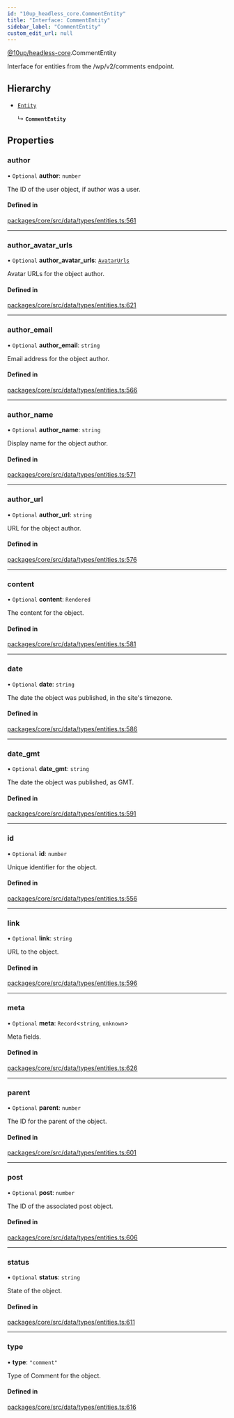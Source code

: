 ```yaml
---
id: "10up_headless_core.CommentEntity"
title: "Interface: CommentEntity"
sidebar_label: "CommentEntity"
custom_edit_url: null
---
```


[@10up/headless-core](../modules/10up_headless_core.md).CommentEntity

Interface for entities from the /wp/v2/comments endpoint.

## Hierarchy

- [`Entity`](10up_headless_core.Entity.md)

  ↳ **`CommentEntity`**

## Properties

### author

• `Optional` **author**: `number`

The ID of the user object, if author was a user.

#### Defined in

[packages/core/src/data/types/entities.ts:561](https://github.com/10up/headless/blob/32c3bf4/packages/core/src/data/types/entities.ts#L561)

___

### author\_avatar\_urls

• `Optional` **author\_avatar\_urls**: [`AvatarUrls`](10up_headless_core.AvatarUrls.md)

Avatar URLs for the object author.

#### Defined in

[packages/core/src/data/types/entities.ts:621](https://github.com/10up/headless/blob/32c3bf4/packages/core/src/data/types/entities.ts#L621)

___

### author\_email

• `Optional` **author\_email**: `string`

Email address for the object author.

#### Defined in

[packages/core/src/data/types/entities.ts:566](https://github.com/10up/headless/blob/32c3bf4/packages/core/src/data/types/entities.ts#L566)

___

### author\_name

• `Optional` **author\_name**: `string`

Display name for the object author.

#### Defined in

[packages/core/src/data/types/entities.ts:571](https://github.com/10up/headless/blob/32c3bf4/packages/core/src/data/types/entities.ts#L571)

___

### author\_url

• `Optional` **author\_url**: `string`

URL for the object author.

#### Defined in

[packages/core/src/data/types/entities.ts:576](https://github.com/10up/headless/blob/32c3bf4/packages/core/src/data/types/entities.ts#L576)

___

### content

• `Optional` **content**: `Rendered`

The content for the object.

#### Defined in

[packages/core/src/data/types/entities.ts:581](https://github.com/10up/headless/blob/32c3bf4/packages/core/src/data/types/entities.ts#L581)

___

### date

• `Optional` **date**: `string`

The date the object was published, in the site's timezone.

#### Defined in

[packages/core/src/data/types/entities.ts:586](https://github.com/10up/headless/blob/32c3bf4/packages/core/src/data/types/entities.ts#L586)

___

### date\_gmt

• `Optional` **date\_gmt**: `string`

The date the object was published, as GMT.

#### Defined in

[packages/core/src/data/types/entities.ts:591](https://github.com/10up/headless/blob/32c3bf4/packages/core/src/data/types/entities.ts#L591)

___

### id

• `Optional` **id**: `number`

Unique identifier for the object.

#### Defined in

[packages/core/src/data/types/entities.ts:556](https://github.com/10up/headless/blob/32c3bf4/packages/core/src/data/types/entities.ts#L556)

___

### link

• `Optional` **link**: `string`

URL to the object.

#### Defined in

[packages/core/src/data/types/entities.ts:596](https://github.com/10up/headless/blob/32c3bf4/packages/core/src/data/types/entities.ts#L596)

___

### meta

• `Optional` **meta**: `Record`<`string`, `unknown`\>

Meta fields.

#### Defined in

[packages/core/src/data/types/entities.ts:626](https://github.com/10up/headless/blob/32c3bf4/packages/core/src/data/types/entities.ts#L626)

___

### parent

• `Optional` **parent**: `number`

The ID for the parent of the object.

#### Defined in

[packages/core/src/data/types/entities.ts:601](https://github.com/10up/headless/blob/32c3bf4/packages/core/src/data/types/entities.ts#L601)

___

### post

• `Optional` **post**: `number`

The ID of the associated post object.

#### Defined in

[packages/core/src/data/types/entities.ts:606](https://github.com/10up/headless/blob/32c3bf4/packages/core/src/data/types/entities.ts#L606)

___

### status

• `Optional` **status**: `string`

State of the object.

#### Defined in

[packages/core/src/data/types/entities.ts:611](https://github.com/10up/headless/blob/32c3bf4/packages/core/src/data/types/entities.ts#L611)

___

### type

• **type**: ``"comment"``

Type of Comment for the object.

#### Defined in

[packages/core/src/data/types/entities.ts:616](https://github.com/10up/headless/blob/32c3bf4/packages/core/src/data/types/entities.ts#L616)
